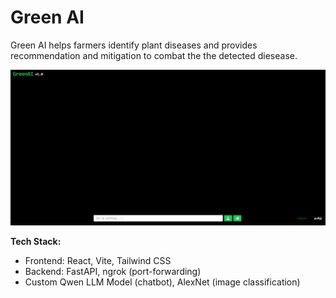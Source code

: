 # Green AI
Green AI helps farmers identify plant diseases and provides recommendation and mitigation to combat the the detected diesease.

<img src="https://github.com/sanjay-29-29/plant-disease-prediction/blob/master/assets/image.png?raw=true" alt="Alt Text" width="800px">

<b>Tech Stack:</b><br>
- Frontend: React, Vite, Tailwind CSS <br>
- Backend: FastAPI, ngrok (port-forwarding) <br>
- Custom Qwen LLM Model (chatbot), AlexNet (image classification) <br>
